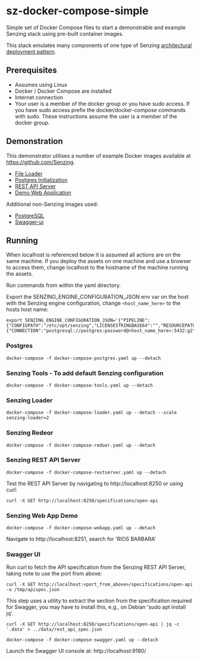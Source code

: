 # sz-docker-compose-simple

Simple set of Docker Compose files to start a demonstrable and example Senzing stack using pre-built container images.

This stack emulates many components of one type of Senzing [architectural deployment pattern](https://senzing.zendesk.com/hc/en-us/articles/360051562333-Senzing-Architectural-Pattern-for-Perpetual-Insights).

## Prerequisites

- Assumes using Linux
- Docker / Docker Compose are installed
- Internet connection
- Your user is a member of the docker group or you have sudo access. If you have sudo access prefix the docker/docker-compose commands with sudo. These instructions assume the user is a member of the docker group.

## Demonstration

This demonstrator utilises a number of example Docker images available at https://github.com/Senzing.

- [File Loader](https://github.com/Senzing/file-loader)
- [Postgres Initialization](https://github.com/Senzing/init-postgresql)
- [REST API Server](https://github.com/Senzing/senzing-api-server)
- [Demo Web Application](https://github.com/Senzing/entity-search-web-app)

Additional non-Senzing images used:

- [PostgreSQL](https://hub.docker.com/_/postgres)
- [Swagger-ui](https://hub.docker.com/r/swaggerapi/swagger-ui)

## Running

When localhost is referenced below it is assumed all actions are on the same machine. If you deploy the assets on one machine and use a browser to access them, change localhost to the hostname of the machine running the assets.

Run commands from within the yaml directory.

Export the SENZING_ENGINE_CONFIGURATION_JSON env var on the host with the Senzing engine configuration, change `<host_name_here>` to the hosts host name:

```console
export SENZING_ENGINE_CONFIGURATION_JSON='{"PIPELINE":{"CONFIGPATH":"/etc/opt/senzing","LICENSESTRINGBASE64":"","RESOURCEPATH":"/opt/senzing/g2/resources","SUPPORTPATH":"/opt/senzing/data"},"SQL":{"CONNECTION":"postgresql://postgres:password@<host_name_here>:5432:g2"}}'
```

### Postgres

```console
docker-compose -f docker-compose-postgres.yaml up --detach
``` 


### Senzing Tools - To add default Senzing configuration

```console
docker-compose -f docker-compose-tools.yaml up --detach
```

### Senzing Loader 

```console
docker-compose -f docker-compose-loader.yaml up --detach --scale senzing-loader=2
```

### Senzing Redeor

```console
docker-compose -f docker-compose-redoer.yaml up --detach
 ```

### Senzing REST API Server

```console
docker-compose -f docker-compose-restserver.yaml up --detach
```

Test the REST API Server by navigating to http://localhost:8250 or using curl:

```console
curl -X GET http://localhost:8250/specifications/open-api
```

### Senzing Web App Demo

```console
docker-compose -f docker-compose-webapp.yaml up --detach
```

Navigate to http://localhost:8251, search for 'RIOS BARBARA'

### Swagger UI

Run curl to fetch the API specification from the Senzing REST API Server, taking note to use the port from above:

```console
curl -X GET http://localhost:<port_from_above>/specifications/open-api -o /tmp/apispec.json
```

This step uses a utility to extract the section from the specification required for Swagger, you may have to install this, e.g., on Debian 'sudo apt install jq'.

```console
curl -X GET http://localhost:8250/specifications/open-api | jq -c '.data' > ../data/rest_api_spec.json
```

```console
docker-compose -f docker-compose-swagger.yaml up --detach
```

Launch the Swagger UI console at: http://localhost:9180/
